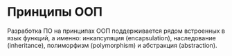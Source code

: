 # Принципы ООП

Разработка ПО на принципах ООП поддерживается рядом встроенных в язык функций, а именно: инкапсуляция (encapsulation), наследование (inheritance), полиморфизм (polymorphism) и абстракция (abstraction).
